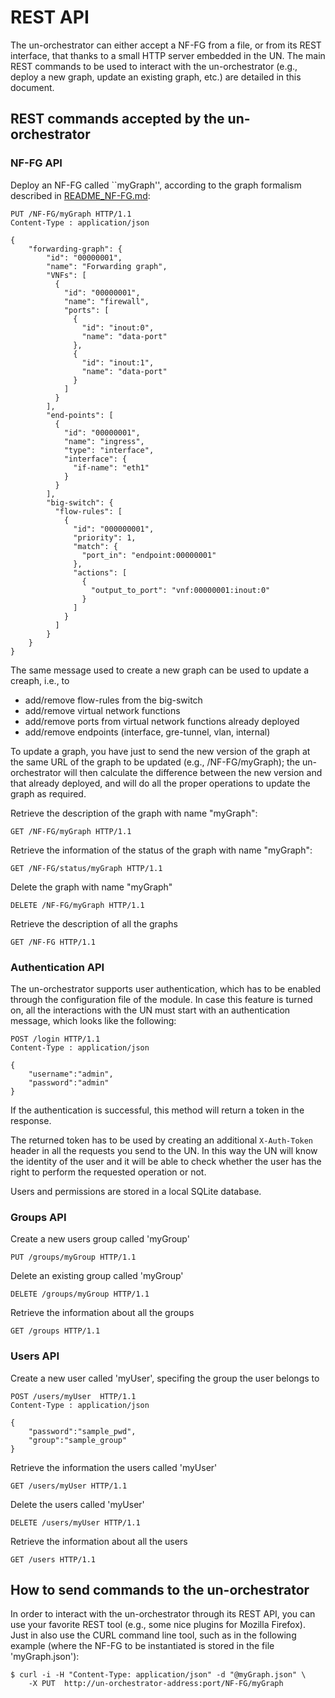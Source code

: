 # REST API

The un-orchestrator can either accept a NF-FG from a file, or from its REST interface,
that thanks to a small HTTP server embedded in the UN. The main REST commands to be used
to interact with the un-orchestrator (e.g., deploy a new graph, update an existing graph,
etc.) are detailed in this document.

## REST commands accepted by the un-orchestrator

### NF-FG API
Deploy an NF-FG called ``myGraph'', according to the graph formalism described in [README_NF-FG.md](README_NF-FG.md):

    PUT /NF-FG/myGraph HTTP/1.1
    Content-Type : application/json

    {
		"forwarding-graph": {
			"id": "00000001",
			"name": "Forwarding graph",
			"VNFs": [
			  {
				"id": "00000001",
				"name": "firewall",
				"ports": [
				  {
					"id": "inout:0",
					"name": "data-port"
				  },
				  {
					"id": "inout:1",
					"name": "data-port"
				  }
				]
			  }
			],
			"end-points": [
			  {
				"id": "00000001",
				"name": "ingress",
				"type": "interface",
				"interface": {
				  "if-name": "eth1"
				}
			  }
			],
			"big-switch": {
			  "flow-rules": [
				{
				  "id": "000000001",
				  "priority": 1,
				  "match": {
					"port_in": "endpoint:00000001"
				  },
				  "actions": [
					{
					  "output_to_port": "vnf:00000001:inout:0"
					}
				  ]
				}
			  ]
			}
		}
	}

The same message used to create a new graph can be used to update a creaph, i.e., to

 * add/remove flow-rules from the big-switch
 * add/remove virtual network functions
 * add/remove ports from virtual network functions already deployed
 * add/remove endpoints (interface, gre-tunnel, vlan, internal)

To update a graph, you have just to send the new version of the graph at the same URL of
the graph to be updated (e.g., /NF-FG/myGraph); the un-orchestrator will then calculate the
difference between the new version and that already deployed, and will do all the proper
operations to update the graph as required.

Retrieve the description of the graph with name "myGraph":

	GET /NF-FG/myGraph HTTP/1.1

Retrieve the information of the status of the graph with name "myGraph":

	GET /NF-FG/status/myGraph HTTP/1.1

Delete the graph with name "myGraph"

	DELETE /NF-FG/myGraph HTTP/1.1

Retrieve the description of all the graphs

	GET /NF-FG HTTP/1.1

### Authentication API

The un-orchestrator supports user authentication, which has to be enabled through the configuration file of the module.
In case this feature is turned on, all the interactions with the UN must start with an authentication message, which looks like the following:

    POST /login	HTTP/1.1
    Content-Type : application/json

    {
        "username":"admin", 
        "password":"admin"
    }
    
If the authentication is successful, this method will return a token in the response.

The returned token has to be used by creating an additional `X-Auth-Token` header in all the requests you send to the UN.
In this way the UN will know the identity of the user and it will be able to check whether the user has the right to perform the requested operation or not.

Users and permissions are stored in a local SQLite database.

### Groups API

Create a new users group called 'myGroup'

	PUT /groups/myGroup HTTP/1.1
	
Delete an existing group called 'myGroup'

	DELETE /groups/myGroup HTTP/1.1
	
Retrieve the information about all the groups

	GET /groups HTTP/1.1

### Users API

Create a new user called 'myUser', specifing the group the user belongs to

    POST /users/myUser	HTTP/1.1
    Content-Type : application/json

    {
        "password":"sample_pwd",
        "group":"sample_group"
    }
    
Retrieve the information the users called 'myUser'

	GET /users/myUser HTTP/1.1
	
Delete the users called 'myUser'

	DELETE /users/myUser HTTP/1.1
	
Retrieve the information about all the users

	GET /users HTTP/1.1
	
	
## How to send commands to the un-orchestrator

In order to interact with the un-orchestrator through its REST API, you can use
your favorite REST tool (e.g., some nice plugins for Mozilla Firefox). Just in
also use the CURL command line tool, such as in the following example (where the
NF-FG to be instantiated is stored in the file 'myGraph.json'):

	$ curl -i -H "Content-Type: application/json" -d "@myGraph.json" \
		-X PUT  http://un-orchestrator-address:port/NF-FG/myGraph
		

